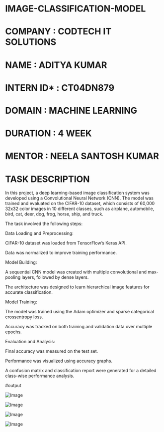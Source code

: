 # IMAGE-CLASSIFICATION-MODEL

# COMPANY : CODTECH IT SOLUTIONS

# NAME : ADITYA KUMAR

# INTERN ID* : CT04DN879

# DOMAIN : MACHINE LEARNING

# DURATION : 4 WEEK

# MENTOR : NEELA SANTOSH KUMAR

# TASK DESCRIPTION 

In this project, a deep learning-based image classification system was developed using a Convolutional Neural Network (CNN). The model was trained and evaluated on the CIFAR-10 dataset, which consists of 60,000 32x32 color images in 10 different classes, such as airplane, automobile, bird, cat, deer, dog, frog, horse, ship, and truck.

The task involved the following steps:

Data Loading and Preprocessing:

CIFAR-10 dataset was loaded from TensorFlow’s Keras API.

Data was normalized to improve training performance.

Model Building:

A sequential CNN model was created with multiple convolutional and max-pooling layers, followed by dense layers.

The architecture was designed to learn hierarchical image features for accurate classification.

Model Training:

The model was trained using the Adam optimizer and sparse categorical crossentropy loss.

Accuracy was tracked on both training and validation data over multiple epochs.

Evaluation and Analysis:

Final accuracy was measured on the test set.

Performance was visualized using accuracy graphs.

A confusion matrix and classification report were generated for a detailed class-wise performance analysis.

#output

![Image](https://github.com/user-attachments/assets/8c32df08-5600-44f4-8f19-84cfa7f58b47)

![Image](https://github.com/user-attachments/assets/3609427f-9c6b-4083-a680-b7724138117d)

![Image](https://github.com/user-attachments/assets/b5bdc898-7988-48d6-b669-3e84f8f129c1)

![Image](https://github.com/user-attachments/assets/3c8e76f9-deac-4b3d-aeaf-75dfcc311c31)
